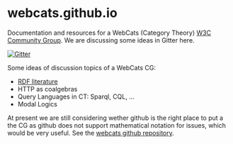 # webcats.github.io

Documentation and resources for a WebCats (Category Theory) [W3C Community Group](https://www.w3.org/community/groups/). We are discussing some ideas in Gitter here.

[![Gitter](https://badges.gitter.im/Join%20Chat.svg)](https://gitter.im/webcats/community?utm_source=badge&utm_medium=badge&utm_campaign=pr-badge&utm_content=badge) 

Some ideas of discussion topics of a WebCats CG:

* [RDF literature](RDF/Literature.md)
* HTTP as coalgebras
* Query Languages in CT: Sparql, CQL, ...
* Modal Logics

At present we are still considering wether github is the
right place to put a the CG as github does not support mathematical notation for issues, which would be very useful. See the [webcats github repository](https://github.com/webcats). 
